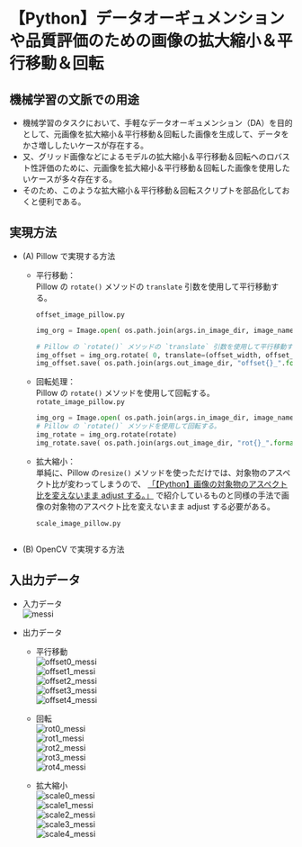 # 【Python】データオーギュメンションや品質評価のための画像の拡大縮小＆平行移動＆回転

## 機械学習の文脈での用途

- 機械学習のタスクにおいて、手軽なデータオーギュメンション（DA）を目的として、元画像を拡大縮小＆平行移動＆回転した画像を生成して、データをかさ増ししたいケースが存在する。
- 又、グリッド画像などによるモデルの拡大縮小＆平行移動＆回転へのロバスト性評価のために、元画像を拡大縮小＆平行移動＆回転した画像を使用したいケースが多々存在する。
- そのため、このような拡大縮小＆平行移動＆回転スクリプトを部品化しておくと便利である。

## 実現方法

- (A) Pillow で実現する方法
    - 平行移動：<br>
        Pillow の `rotate()` メソッドの `translate` 引数を使用して平行移動する。

        `offset_image_pillow.py`
        ```python
        img_org = Image.open( os.path.join(args.in_image_dir, image_name ) )

        # Pillow の `rotate()` メソッドの `translate` 引数を使用して平行移動する。
        img_offset = img_org.rotate( 0, translate=(offset_width, offset_height) )
        img_offset.save( os.path.join(args.out_image_dir, "offset{}_".format(i) + image_name.replace(".jpg",".png")) )
        ```

    - 回転処理：<br>
        Pillow の `rotate()` メソッドを使用して回転する。
        `rotate_image_pillow.py`
        ```python
        img_org = Image.open( os.path.join(args.in_image_dir, image_name ) )
        # Pillow の `rotate()` メソッドを使用して回転する。
        img_rotate = img_org.rotate(rotate)
        img_rotate.save( os.path.join(args.out_image_dir, "rot{}_".format(i) + image_name.replace(".jpg",".png")) )
        ```

    - 拡大縮小：<br>
        単純に、Pillow の`resize()` メソッドを使っただけでは、対象物のアスペクト比が変わってしまうので、 [「【Python】画像の対象物のアスペクト比を変えないまま adjust する。」](https://github.com/Yagami360/MachineLearning_PreProcessing_Exercises/tree/master/image_processing/11) で紹介しているものと同様の手法で画像の対象物のアスペクト比を変えないまま adjust する必要がある。<br>

        `scale_image_pillow.py`
        ```python
        ```

- (B) OpenCV で実現する方法

## 入出力データ

- 入力データ<br>
    ![messi](https://user-images.githubusercontent.com/25688193/65373636-11f86f80-dcbb-11e9-825d-88dc6d88a077.png)<br>

- 出力データ<br>
    - 平行移動<br>
        ![offset0_messi](https://user-images.githubusercontent.com/25688193/65373715-d01bf900-dcbb-11e9-985f-3f81f55f880a.png)<br>
        ![offset1_messi](https://user-images.githubusercontent.com/25688193/65373716-d01bf900-dcbb-11e9-9681-c517046dc9c5.png)<br>
        ![offset2_messi](https://user-images.githubusercontent.com/25688193/65373717-d0b48f80-dcbb-11e9-9f39-0d7ee94d60d4.png)<br>
        ![offset3_messi](https://user-images.githubusercontent.com/25688193/65373718-d0b48f80-dcbb-11e9-8a54-df8d1f7021d2.png)<br>
        ![offset4_messi](https://user-images.githubusercontent.com/25688193/65373719-d0b48f80-dcbb-11e9-9b68-58d0d888d317.png)<br>

    - 回転<br>
        ![rot0_messi](https://user-images.githubusercontent.com/25688193/65373701-b5498480-dcbb-11e9-80a6-eb495d73f3bb.png)<br>
        ![rot1_messi](https://user-images.githubusercontent.com/25688193/65373702-b5e21b00-dcbb-11e9-86da-4cddc3625029.png)<br>
        ![rot2_messi](https://user-images.githubusercontent.com/25688193/65373703-b5e21b00-dcbb-11e9-9eff-e72d8c7f2b83.png)<br>
        ![rot3_messi](https://user-images.githubusercontent.com/25688193/65373705-b5e21b00-dcbb-11e9-944b-7d2fb4de7c99.png)<br>
        ![rot4_messi](https://user-images.githubusercontent.com/25688193/65373706-b5e21b00-dcbb-11e9-8884-218dcd718f9c.png)<br>

    - 拡大縮小<br>
        ![scale0_messi](https://user-images.githubusercontent.com/25688193/65373644-2472a900-dcbb-11e9-8c9a-3716e3b9a50e.png)<br>
        ![scale1_messi](https://user-images.githubusercontent.com/25688193/65373645-2472a900-dcbb-11e9-8e65-19a9c5efe8c9.png)<br>
        ![scale2_messi](https://user-images.githubusercontent.com/25688193/65373646-2472a900-dcbb-11e9-834e-091eba7fb673.png)<br>
        ![scale3_messi](https://user-images.githubusercontent.com/25688193/65373647-250b3f80-dcbb-11e9-85ab-47280b4f2d80.png)<br>
        ![scale4_messi](https://user-images.githubusercontent.com/25688193/65373648-250b3f80-dcbb-11e9-92ff-998bc0d07eec.png)<br>
